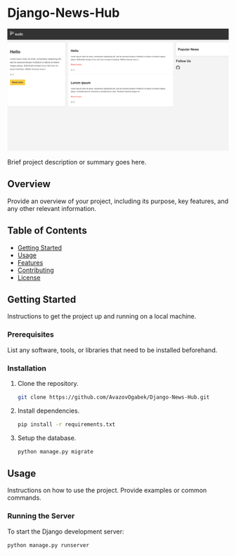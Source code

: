 # Django-News-Hub

![Project Logo](/static/img/logo.png)

Brief project description or summary goes here.

## Overview

Provide an overview of your project, including its purpose, key features, and any other relevant information.

## Table of Contents

- [Getting Started](#getting-started)
- [Usage](#usage)
- [Features](#features)
- [Contributing](#contributing)
- [License](#license)

## Getting Started

Instructions to get the project up and running on a local machine.

### Prerequisites

List any software, tools, or libraries that need to be installed beforehand.

### Installation

1. Clone the repository.
    ```bash
    git clone https://github.com/AvazovOgabek/Django-News-Hub.git
    ```
2. Install dependencies.
    ```bash
    pip install -r requirements.txt
    ```
3. Setup the database.
    ```bash
    python manage.py migrate
    ```

## Usage

Instructions on how to use the project. Provide examples or common commands.

### Running the Server

To start the Django development server:
```bash
python manage.py runserver
```